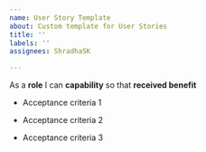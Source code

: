 ```yaml
---
name: User Story Template
about: Custom template for User Stories
title: ''
labels: ''
assignees: ShradhaSK

---
```


As a **role** I can **capability** so that **received benefit**

- Acceptance criteria 1

- Acceptance criteria 2

- Acceptance criteria 3
